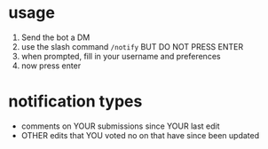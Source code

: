 # usage
1. Send the bot a DM
2. use the slash command `/notify` BUT DO NOT PRESS ENTER
3. when prompted, fill in your username and preferences
4. now press enter

# notification types
- comments on YOUR submissions since YOUR last edit
- OTHER edits that YOU voted no on that have since been updated